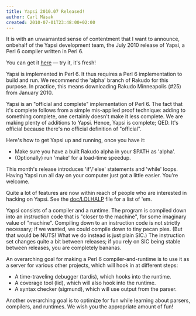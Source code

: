 ```yaml
---
title: Yapsi 2010.07 Released!
author: Carl Mäsak
created: 2010-07-01T23:48:00+02:00
---
```

It is with an unwarranted sense of contentment that I want to announce, onbehalf of the Yapsi development team, the July 2010 release of Yapsi, a Perl 6 compiler written in Perl 6.

You can get it [here](http://github.com/downloads/masak/yapsi/yapsi-2010.07.tar.gz) — try it, it's fresh!

Yapsi is implemented in Perl 6. It thus requires a Perl 6 implementation to build and run. We recommend the 'alpha' branch of Rakudo for this purpose. In practice, this means downloading Rakudo Minneapolis (#25) from January 2010.

Yapsi is an "official and complete" implementation of Perl 6. The fact that it's complete follows from a simple mis-applied proof technique: adding to something complete, one certainly doesn't make it less complete. We are making plenty of additions to Yapsi. Hence, Yapsi is complete; QED. It's official because there's no official definition of "official".

Here's how to get Yapsi up and running, once you have it:

- Make sure you have a built Rakudo alpha in your $PATH as 'alpha'.
- (Optionally) run 'make' for a load-time speedup.

This month's release introduces 'if'/'else' statements and 'while' loops. Having Yapsi run all day on your computer just got a little easier. You're welcome.

Quite a lot of features are now within reach of people who are interested in hacking on Yapsi. See the [doc/LOLHALP](http://github.com/masak/yapsi/blob/master/doc/LOLHALP) file for a list of 'em.

Yapsi consists of a compiler and a runtime. The program is compiled down into an instruction code that is "closer to the machine", for some imaginary value of "machine". Compiling down to an instruction code is not strictly necessary; if we wanted, we could compile down to tiny pecan pies. (But that would be NUTS! What we do instead is just plain SIC.) The instruction set changes quite a bit between releases; if you rely on SIC being stable between releases, you are completely bananas.

An overarching goal for making a Perl 6 compiler-and-runtime is to use it as a server for various other projects, which will hook in at different steps:

- A time-traveling debugger (tardis), which hooks into the runtime.
- A coverage tool (lid), which will also hook into the runtime.
- A syntax checker (sigmund), which will use output from the parser.

Another overarching goal is to optimize for fun while learning about parsers, compilers, and runtimes. We wish you the appropriate amount of fun!


